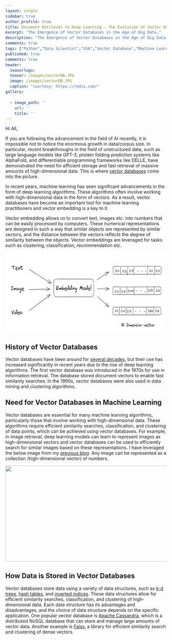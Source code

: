 ```yaml
---
layout: single
sidebar: true
author_profile: true
title: Document Retrieval to Deep Learning - The Evolution of Vector Databases.
excerpt: "The Emergence of Vector Databases in the Age of Big Data."
description: "The Emergence of Vector Databases in the Age of Big Data."
comments: true
tags: ["Python","Data Scientist","USA","Vector Database","Machine Learning","ML System Design"]
published: true
comments: true
header:
  teaserlogo:
  teaser: /images/vectorDB.JPG
  image: /images/vectorDB.JPG
  caption: "courtesy: https://redis.com/"
gallery:

  - image_path: ''
    url: ''
    title: ''
---
```


Hi All,

If you are following the advancement in the field of AI recently, it is impossible not to notice the enormous growth in data/corpus size. In particular, recent breakthroughs in the field of unstructured data, such as large language models like GPT-3, protein folding prediction systems like AlphaFold, and differentiable programming frameworks like DELLE, have demonstrated the need for efficient storage and fast retrieval of massive amounts of high-dimensional data. This is where [vector databases](https://www.pinecone.io/learn/vector-database/#:~:text=Vector%20databases%20are%20purpose%2Dbuilt,most%20similar%20to%20one%20another.) come into the picture.

In recent years, machine learning has seen significant advancements in the form of deep learning algorithms. These algorithms often involve working with high-dimensional data in the form of vectors. As a result, vector databases have become an important tool for machine learning practitioners and vector embedding is a key to it.

Vector embedding allows us to convert text, images etc. into numbers that can be easily processed by computers. These numerical representations are designed in such a way that similar objects are represented by similar vectors, and the distance between the vectors reflects the degree of similarity between the objects. Vector embeddings are leveraged for tasks such as clustering, classification, recommendation etc.

<p align="center">
  <img width="550" height="250" src="/images/VectorDB_1.PNG">
</p>

## History of Vector Databases 
Vector databases have been around for [several decades](https://en.wikipedia.org/wiki/Vectorwise), but their use has increased significantly in recent years due to the rise of deep learning algorithms. The first vector database was introduced in the 1970s for use in information retrieval. The database stored document vectors to enable fast similarity searches. In the 1990s, vector databases were also used in data mining and clustering algorithms.

## Need for Vector Databases in Machine Learning 
Vector databases are essential for many machine learning algorithms, particularly those that involve working with high-dimensional data. These algorithms require efficient similarity searches, classification, and clustering of data points, which can be achieved using vector databases. For example, in image retrieval, deep learning models can learn to represent images as high-dimensional vectors and vector databases can be used to efficiently search for similar images based on these representations. I have leveraged the below image from my [previous blog](https://ashishtele.github.io/2020/02/AI_Image_Restoration_using_Excel_and_R.html). Any image can be represented as a collection (high-dimensional vector) of numbers.

<p align="center">
  <img width="700" height="300" src="/images/kernel1.PNG">
</p>

## How Data is Stored in Vector Databases 
Vector databases store data using a variety of data structures, such as [k-d trees](https://en.wikipedia.org/wiki/K-d_tree#:~:text=k%2Dd%20trees%20are%20a,of%20binary%20space%20partitioning%20trees.), [hash tables](https://www.tutorialspoint.com/data_structures_algorithms/hash_data_structure.htm), and [inverted indices](https://en.wikipedia.org/wiki/Inverted_index). These data structures allow for efficient similarity searches, classification, and clustering of high-dimensional data. Each data structure has its advantages and disadvantages, and the choice of data structure depends on the specific application. One popular vector database is [Apache Cassandra](https://cassandra.apache.org/_/index.html), which is a distributed NoSQL database that can store and manage large amounts of vector data. Another example is [Faiss](https://engineering.fb.com/2017/03/29/data-infrastructure/faiss-a-library-for-efficient-similarity-search/), a library for efficient similarity search and clustering of dense vectors.
